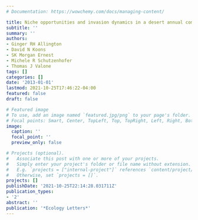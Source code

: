 ```yaml
---
# Documentation: https://wowchemy.com/docs/managing-content/

title: Niche opportunities and invasion dynamics in a desert annual community
subtitle: ''
summary: ''
authors:
- Ginger RH Allington
- David N Koons
- SK Morgan Ernest
- Michele R Schutzenhofer
- Thomas J Valone
tags: []
categories: []
date: '2013-01-01'
lastmod: 2021-10-25T17:46:22-04:00
featured: false
draft: false

# Featured image
# To use, add an image named `featured.jpg/png` to your page's folder.
# Focal points: Smart, Center, TopLeft, Top, TopRight, Left, Right, BottomLeft, Bottom, BottomRight.
image:
  caption: ''
  focal_point: ''
  preview_only: false

# Projects (optional).
#   Associate this post with one or more of your projects.
#   Simply enter your project's folder or file name without extension.
#   E.g. `projects = ["internal-project"]` references `content/project/deep-learning/index.md`.
#   Otherwise, set `projects = []`.
projects: []
publishDate: '2021-10-25T22:14:28.031711Z'
publication_types:
- '2'
abstract: ''
publication: '*Ecology Letters*'
---
```

